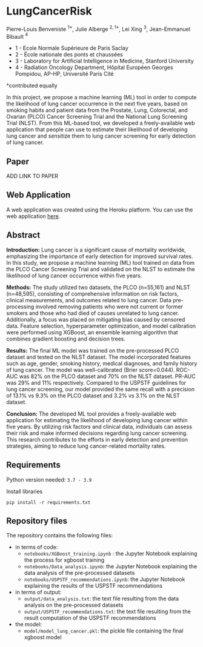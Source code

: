 # LungCancerRisk

Pierre-Louis Benveniste $^{1*}$, Julie Alberge $^{2,1*}$, Lei Xing $^3$, Jean-Emmanuel Bibault $^4$

- 1 - Ecole Normale Supérieure de Paris Saclay
- 2 - École nationale des ponts et chaussées
- 3 - Laboratory for Artificial Intelligence in Medicine, Stanford University
- 4 - Radiation Oncology Department, Hôpital Européen Georges Pompidou, AP-HP, Université Paris Cité

*contributed equally

In this project, we propose a machine learning (ML) tool in order to compute the likelihood of lung cancer occurrence in the next five years, based on smoking habits and patient data from the Prostate, Lung, Colorectal, and Ovarian (PLCO) Cancer Screening Trial and the National Lung Screening Trial (NLST). From this ML-based tool, we developed a freely-available web application that people can use to estimate their likelihood of developing lung cancer and sensitize them to lung cancer screening for early detection of lung cancer.

## Paper

ADD LINK TO PAPER 

## Web Application

A web application was created using the Heroku platform.
You can use the web application [here](https://lung-cancer-risk-7f6ac1f97fd0.herokuapp.com/). 

## Abstract 

**Introduction:** Lung cancer is a significant cause of mortality worldwide, emphasizing the importance of early detection for improved survival rates. In this study, we propose a machine learning (ML) tool trained on data from the PLCO Cancer Screening Trial and validated on the NLST to estimate the likelihood of lung cancer occurrence within five years.

**Methods:** The study utilized two datasets, the PLCO (n=55,161) and NLST (n=48,595), consisting of comprehensive information on risk factors, clinical measurements, and outcomes related to lung cancer. Data pre-processing involved removing patients who were not current or former smokers and those who had died of causes unrelated to lung cancer. Additionally, a focus was placed on mitigating bias caused by censored data. Feature selection, hyperparameter optimization, and model calibration were performed using XGBoost, an ensemble learning algorithm that combines gradient boosting and decision trees.

**Results:** The final ML model was trained on the pre-processed PLCO dataset and tested on the NLST dataset. The model incorporated features such as age, gender, smoking history, medical diagnoses, and family history of lung cancer. The model was well-calibrated (Brier score=0.044). ROC-AUC was 82% on the PLCO dataset and 70% on the NLST dataset. PR-AUC was 29% and 11% respectively. Compared to the USPSTF guidelines for lung cancer screening, our model provided the same recall with a precision of 13.1% vs 9.3% on the PLCO dataset and 3.2% vs 3.1% on the NLST dataset.

**Conclusion:** The developed ML tool provides a freely-available web application for estimating the likelihood of developing lung cancer within five years. By utilizing risk factors and clinical data, individuals can assess their risk and make informed decisions regarding lung cancer screening. This research contributes to the efforts in early detection and prevention strategies, aiming to reduce lung cancer-related mortality rates.


## Requirements

Python version needed: `3.7 - 3.9`

Install libraries

~~~
pip install -r requirements.txt
~~~

## Repository files

The repository contains the following files: 
- in terms of code:
    - `notebooks/XGBoost_training.ipynb` : the Jupyter Notebook explaining the process for xgboost training
    - `notebooks/Data_analysis.ipynb`: the Jupyter Notebook explaining the data analysis of the pre-processed datasets
    - `notebooks/USPSTF_recommendations.ipynb`: the Jupyter Notebook explaining the results of the USPSTF recommendations
- in terms of output:
    - `output/data_analysis.txt`: the text file resulting from the data analysis on the pre-processed datasets
    - `output/USPSTF_recommendations.txt`: the text file resulting from the result computation of the USPSTF recommendations
- the model:
    - `model/model_lung_cancer.pkl`: the pickle file containing the final xgboost model



